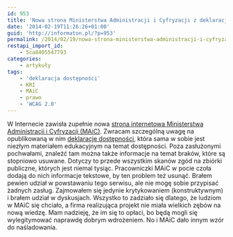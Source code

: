 ```yaml
---
id: 953
title: 'Nowa strona Ministerstwa Administracji i Cyfryzacji z deklaracją dostępności'
date: '2014-02-19T11:26:26+01:00'
guid: 'http://informaton.pl/?p=953'
permalink: /2014/02/19/nowa-strona-ministerstwa-administracji-i-cyfryzacji-z-deklaracja-dostepnosci/
restapi_import_id:
    - 5ca8405547793
categories:
    - artykuły
tags:
    - 'deklaracja dostępności'
    - KRI
    - MAiC
    - prawo
    - 'WCAG 2.0'
---
```


W Internecie zawisła zupełnie nowa [strona internetowa Ministerstwa Administracji i Cyfryzacji (MAiC)](http://www.mac.gov.pl). Zwracam szczególną uwagę na opublikowaną w nim [deklarację dostępności](http://mac.gov.pl/dostepnosc), która sama w sobie jest niezłym materiałem edukacyjnym na temat dostępności. Poza zasłużonymi pochwałami, znaleźć tam można także informacje na temat braków, które są stopniowo usuwane. Dotyczy to przede wszystkim skanów zgód na zbiórki publiczne, których jest niemal tysiąc. Pracowniczki MAiC w pocie czoła dodają do nich informacje tekstowe, by ten problem też usunąć. Brałem pewien udział w powstawaniu tego serwisu, ale nie mogę sobie przypisać żadnych zasług. Zajmowałem się jedynie krytykowaniem (konstruktywnym) i brałem udział w dyskusjach. Wszystko to zadziało się dlatego, że ludziom w MAiC się chciało, a firma realizująca projekt nie miała wielkich zębów na nową wiedzę. Mam nadzieję, że im się to opłaci, bo będą mogli się wylegitymować naprawdę dobrym wdrożeniem. No i MAiC dało innym wzór do naśladowania.
